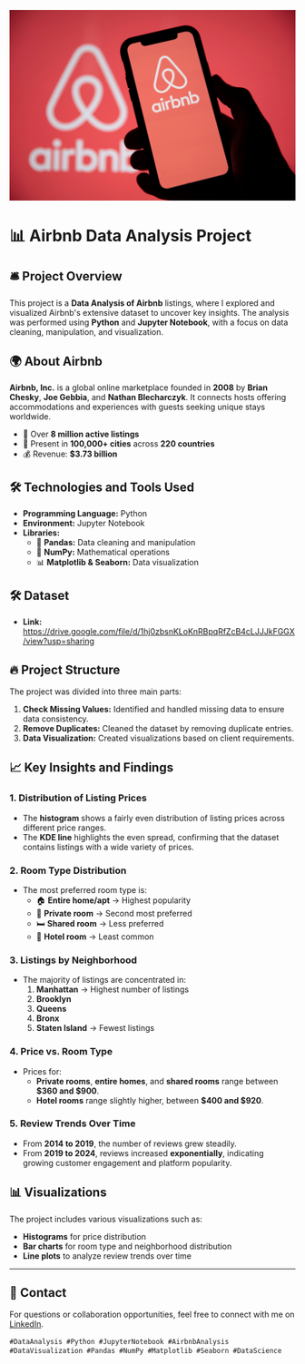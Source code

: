 ![Airbnb](https://github.com/bhaskarpal1707/Airbnb-Data-Analysis-Project-/blob/main/Image%202.jpg)
# 📊 Airbnb Data Analysis Project  

## 🛎️ **Project Overview**
This project is a **Data Analysis of Airbnb** listings, where I explored and visualized Airbnb's extensive dataset to uncover key insights. The analysis was performed using **Python** and **Jupyter Notebook**, with a focus on data cleaning, manipulation, and visualization.  

## 🌍 **About Airbnb**
**Airbnb, Inc.** is a global online marketplace founded in **2008** by **Brian Chesky**, **Joe Gebbia**, and **Nathan Blecharczyk**. It connects hosts offering accommodations and experiences with guests seeking unique stays worldwide.  
- 📌 Over **8 million active listings**  
- 📌 Present in **100,000+ cities** across **220 countries**  
- 💰 Revenue: **$3.73 billion**  

## 🛠️ **Technologies and Tools Used**
- **Programming Language:** Python  
- **Environment:** Jupyter Notebook  
- **Libraries:**  
    - 🐼 **Pandas:** Data cleaning and manipulation  
    - 🔢 **NumPy:** Mathematical operations  
    - 📊 **Matplotlib & Seaborn:** Data visualization

## 🛠️ **Dataset**
- **Link:** https://drive.google.com/file/d/1hj0zbsnKLoKnRBpqRfZcB4cLJJJkFGGX/view?usp=sharing

## 🔥 **Project Structure**
The project was divided into three main parts:  
1. **Check Missing Values:** Identified and handled missing data to ensure data consistency.  
2. **Remove Duplicates:** Cleaned the dataset by removing duplicate entries.  
3. **Data Visualization:** Created visualizations based on client requirements.  

## 📈 **Key Insights and Findings**

### 1. **Distribution of Listing Prices**
- The **histogram** shows a fairly even distribution of listing prices across different price ranges.  
- The **KDE line** highlights the even spread, confirming that the dataset contains listings with a wide variety of prices.  

### 2. **Room Type Distribution**
- The most preferred room type is:  
    - 🏠 **Entire home/apt** → Highest popularity  
    - 🚪 **Private room** → Second most preferred  
    - 🛏️ **Shared room** → Less preferred  
    - 🏨 **Hotel room** → Least common  

### 3. **Listings by Neighborhood**
- The majority of listings are concentrated in:  
    1. **Manhattan** → Highest number of listings  
    2. **Brooklyn**  
    3. **Queens**  
    4. **Bronx**  
    5. **Staten Island** → Fewest listings  

### 4. **Price vs. Room Type**
- Prices for:  
    - **Private rooms**, **entire homes**, and **shared rooms** range between **$360 and $900**.  
    - **Hotel rooms** range slightly higher, between **$400 and $920**.  

### 5. **Review Trends Over Time**
- From **2014 to 2019**, the number of reviews grew steadily.  
- From **2019 to 2024**, reviews increased **exponentially**, indicating growing customer engagement and platform popularity.  

## 📊 **Visualizations**
The project includes various visualizations such as:  
- **Histograms** for price distribution  
- **Bar charts** for room type and neighborhood distribution  
- **Line plots** to analyze review trends over time  
  

---

## 🚀 **Contact**
For questions or collaboration opportunities, feel free to connect with me on [LinkedIn](https://www.linkedin.com/in/jayita-mondal-2k02/).  

```
#DataAnalysis #Python #JupyterNotebook #AirbnbAnalysis #DataVisualization #Pandas #NumPy #Matplotlib #Seaborn #DataScience
```
